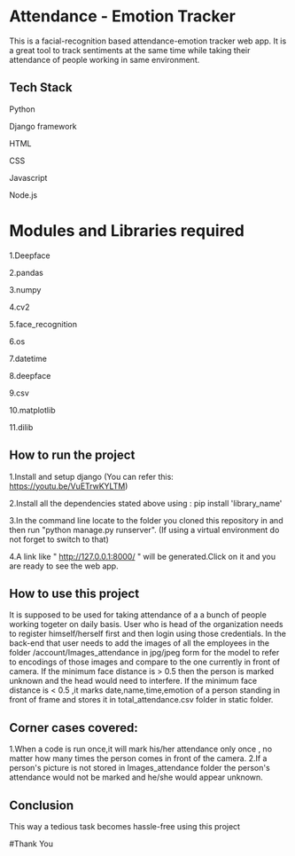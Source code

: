
# Attendance - Emotion Tracker

This is a facial-recognition based attendance-emotion tracker web app. It is a great tool to track sentiments at the same time while taking their attendance of people working in same environment. 
## Tech Stack

Python

Django framework

HTML

CSS

Javascript

Node.js


# Modules and Libraries required

1.Deepface

2.pandas

3.numpy

4.cv2

5.face_recognition

6.os

7.datetime

8.deepface

9.csv

10.matplotlib

11.dilib
## How to run the project

1.Install and setup django (You can refer this: https://youtu.be/VuETrwKYLTM)

2.Install all the dependencies stated above using : pip install 'library_name'

3.In the command line locate to the folder you cloned this repository in and then run "python manage.py runserver".
(If using a virtual environment do not forget to switch to that)

4.A link like " http://127.0.0.1:8000/ " will be generated.Click on it and you are ready to see the web app.
## How to use this project
It is supposed to be used for taking attendance of a a bunch of people working togeter on daily basis. 
User who is head of the organization needs to register himself/herself first and then login using those credentials.
In the back-end that user needs to add the images of all the employees in the folder /account/Images_attendance in jpg/jpeg form for the model to refer to encodings of those images and compare to the one currently in front of camera.
If the minimum face distance is > 0.5 then the person is marked unknown and the head would need to interfere.
If the minimum face distance is < 0.5 ,it marks date,name,time,emotion of a person standing in front of frame and stores it in total_attendance.csv folder in static folder.

## Corner cases covered:
1.When a code is run once,it will mark his/her attendance only once , no matter how many times the person comes in front of the camera.
2.If a person's picture is not stored in Images_attendance folder the person's attendance would not be marked and he/she would appear unknown.

## Conclusion
This way a tedious task becomes hassle-free using this project

#Thank You
